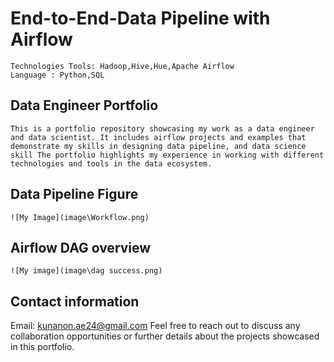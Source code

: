 # End-to-End-Data Pipeline with Airflow

    Technologies Tools: Hadoop,Hive,Hue,Apache Airflow
    Language : Python,SQL

## Data Engineer Portfolio
    This is a portfolio repository showcasing my work as a data engineer and data scientist. It includes airflow projects and examples that demonstrate my skills in designing data pipeline, and data science skill The portfolio highlights my experience in working with different technologies and tools in the data ecosystem.

## Data Pipeline Figure
    ![My Image](image\Workflow.png)

## Airflow DAG overview
    ![My image](image\dag success.png)

## Contact information
Email: kunanon.ae24@gmail.com
Feel free to reach out to discuss any collaboration opportunities or further details about the projects showcased in this portfolio.